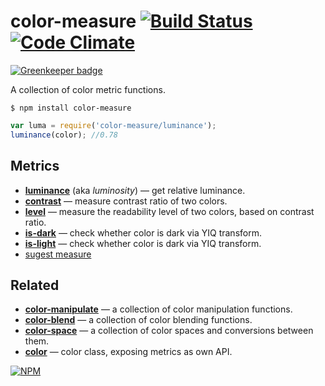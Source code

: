 # color-measure [![Build Status](https://travis-ci.org/dfcreative/color-measure.svg?branch=master)](https://travis-ci.org/dfcreative/color-measure) [![Code Climate](https://codeclimate.com/github/dfcreative/color-measure/badges/gpa.svg)](https://codeclimate.com/github/dfcreative/color-measure)

[![Greenkeeper badge](https://badges.greenkeeper.io/colorjs/color-measure.svg)](https://greenkeeper.io/)

A collection of color metric functions.


`$ npm install color-measure`

```js
var luma = require('color-measure/luminance');
luminance(color); //0.78
```

## Metrics

* **[luminance](http://www.w3.org/TR/WCAG20/#relativeluminancedef)** (aka _luminosity_) — get relative luminance.
* **[contrast](http://www.w3.org/TR/WCAG20/#contrast-ratiodef)** — measure contrast ratio of two colors.
* **[level](http://www.w3.org/TR/UNDERSTANDING-WCAG20/visual-audio-contrast-contrast.html#visual-audio-contrast-contrast-73-head)** — measure the readability level of two colors, based on contrast ratio.
* **[is-dark](http://24ways.org/2010/calculating-color-contrast)** — check whether color is dark via YIQ transform.
* **[is-light](http://24ways.org/2010/calculating-color-contrast)** — check whether color is dark via YIQ transform.
* [sugest measure](http://github.com/dfcreative/color-manipulate/issues/new/)

<!--
* [ ] [tone]()
* [ ] [readable]()
* [ ] [sepia]()
* temperature
* luma
* **nearest(colors)** — return nearest color from the passed list
* **difference(color)** — return color difference between the passed color
* **equal()** — whether passed color equals to the initial one.
-->



## Related

* **[color-manipulate](http://npmjs.org/package/color-manipulate)** — a collection of color manipulation functions.
* **[color-blend](http://npmjs.org/package/color-blend)** — a collection of color blending functions.
* **[color-space](http://npmjs.org/package/color-space)** — a collection of color spaces and conversions between them.
* **[color](http://npmjs.org/package/color2)** — color class, exposing metrics as own API.

[![NPM](https://nodei.co/npm/color-measure.png?downloads=true&downloadRank=true&stars=true)](https://nodei.co/npm/color-measure/)